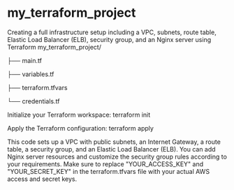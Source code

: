 # my_terraform_project
Creating a full infrastructure setup including a VPC, subnets, route table, Elastic Load Balancer (ELB), security group, and an Nginx server using Terraform
my_terraform_project/

├── main.tf

├── variables.tf

├── terraform.tfvars

└── credentials.tf


Initialize your Terraform workspace:
terraform init

Apply the Terraform configuration:
terraform apply

This code sets up a VPC with public subnets, an Internet Gateway, a route table, a security group, and an Elastic Load Balancer (ELB). You can add Nginx server resources and customize the security group rules according to your requirements. Make sure to replace "YOUR_ACCESS_KEY" and "YOUR_SECRET_KEY" in the terraform.tfvars file with your actual AWS access and secret keys.




